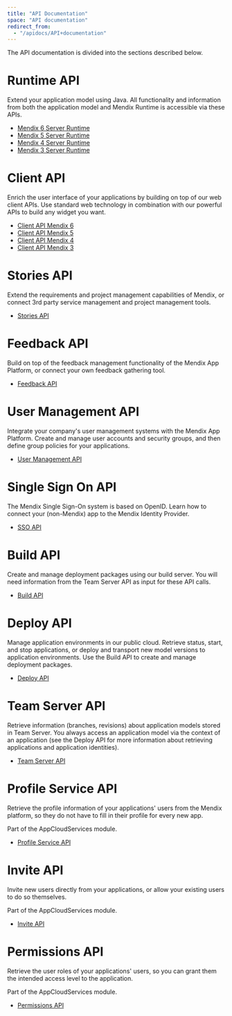 ```yaml
---
title: "API Documentation"
space: "API documentation"
redirect_from:
  - "/apidocs/API+documentation"
---
```


The API documentation is divided into the sections described below.

# Runtime API

Extend your application model using Java. All functionality and information from both the application model and Mendix Runtime is accessible via these APIs.

*   [Mendix 6 Server Runtime](https://apidocs.mendix.com/6/runtime/)
*   [Mendix 5 Server Runtime](https://apidocs.mendix.com/5/runtime/)
*   [Mendix 4 Server Runtime](https://apidocs.mendix.com/4/runtime/)
*   [Mendix 3 Server Runtime](https://apidocs.mendix.com/3/runtime/)

# Client API

Enrich the user interface of your applications by building on top of our web client APIs. Use standard web technology in combination with our powerful APIs to build any widget you want.

*   [Client API Mendix 6](https://apidocs.mendix.com/6/client/)
*   [Client API Mendix 5](https://apidocs.mendix.com/5/client/)
*   [Client API Mendix 4](https://apidocs.mendix.com/4/client/)
*   [Client API Mendix 3](https://apidocs.mendix.com/3/client/)

# Stories API

Extend the requirements and project management capabilities of Mendix, or connect 3rd party service management and project management tools.

*   [Stories API](/apidocs/Stories+API)

# Feedback API

Build on top of the feedback management functionality of the Mendix App Platform, or connect your own feedback gathering tool.

*   [Feedback API](/apidocs/Feedback+API)

# User Management API

Integrate your company's user management systems with the Mendix App Platform. Create and manage user accounts and security groups, and then define group policies for your applications.

*   [User Management API](/apidocs/User+Management+API)

# Single Sign On API

The Mendix Single Sign-On system is based on OpenID. Learn how to connect your (non-Mendix) app to the Mendix Identity Provider.

*   [SSO API](/apidocs/Single+Sign-On+API)

# Build API

Create and manage deployment packages using our build server. You will need information from the Team Server API as input for these API calls.

*   [Build API](/apidocs/Build+API)

# Deploy API

Manage application environments in our public cloud. Retrieve status, start, and stop applications, or deploy and transport new model versions to application environments. Use the Build API to create and manage deployment packages.

*   [Deploy API](/apidocs/Deploy+API)

# Team Server API

Retrieve information (branches, revisions) about application models stored in Team Server. You always access an application model via the context of an application (see the Deploy API for more information about retrieving applications and application identities).

*   [Team Server API](/apidocs/Team+Server+API)

# Profile Service API

Retrieve the profile information of your applications' users from the Mendix platform, so they do not have to fill in their profile for every new app.

Part of the AppCloudServices module.

*   [Profile Service API](/apidocs/Profile+API)

# Invite API

Invite new users directly from your applications, or allow your existing users to do so themselves.

Part of the AppCloudServices module.

*   [Invite API](/apidocs/Invite+API)

# Permissions API

Retrieve the user roles of your applications' users, so you can grant them the intended access level to the application.

Part of the AppCloudServices module.

*   [Permissions API](Permissions+API)
